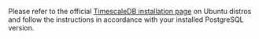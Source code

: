 Please refer to the official [TimescaleDB installation page](https://docs.timescale.com/latest/getting-started/installation/ubuntu/installation-apt-ubuntu) on Ubuntu distros and follow the instructions in accordance with your installed PostgreSQL version.
